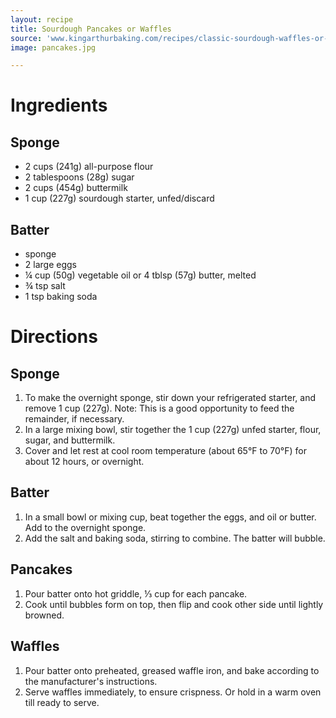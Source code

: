 ```yaml
---
layout: recipe
title: Sourdough Pancakes or Waffles 
source: 'www.kingarthurbaking.com/recipes/classic-sourdough-waffles-or-pancakes-recipe'
image: pancakes.jpg

---
```


# Ingredients

## Sponge

- 2 cups (241g) all-purpose flour
- 2 tablespoons (28g) sugar
- 2 cups (454g) buttermilk
- 1 cup (227g) sourdough starter, unfed/discard

## Batter 

- sponge
- 2 large eggs
- ¼ cup (50g) vegetable oil or 4 tblsp (57g) butter, melted
- ¾ tsp salt
- 1 tsp baking soda


# Directions

## Sponge 

1. To make the overnight sponge, stir down your refrigerated starter, and remove 1 cup (227g). Note: This is a good opportunity to feed the remainder, if necessary.
2. In a large mixing bowl, stir together the 1 cup (227g) unfed starter, flour, sugar, and buttermilk.
3. Cover and let rest at cool room temperature (about 65°F to 70°F) for about 12 hours, or overnight.

## Batter 

1. In a small bowl or mixing cup, beat together the eggs, and oil or butter. Add to the overnight sponge.
2. Add the salt and baking soda, stirring to combine. The batter will bubble.

## Pancakes 

1. Pour batter onto hot griddle, ⅓ cup for each pancake. 
2. Cook until bubbles form on top, then flip and cook other side until lightly browned. 

## Waffles 

1. Pour batter onto preheated, greased waffle iron, and bake according to the manufacturer's instructions.
2. Serve waffles immediately, to ensure crispness. Or hold in a warm oven till ready to serve.